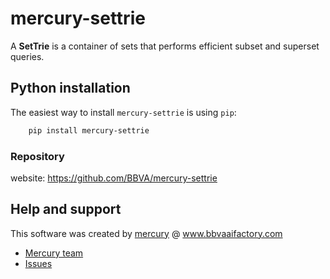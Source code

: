 # mercury-settrie

A **SetTrie** is a container of sets that performs efficient subset and superset queries.


## Python installation

The easiest way to install `mercury-settrie` is using `pip`:

```bash
    pip install mercury-settrie
```

### Repository

website: https://github.com/BBVA/mercury-settrie


## Help and support

This software was created by [mercury](https://www.bbvaaifactory.com/mercury-acelerando-la-reutilizacion-en-ciencia-de-datos-dentro-de-bbva/) @ www.bbvaaifactory.com

  * [Mercury team](mailto:mercury.group@bbva.com?subject=[mercury-settrie])
  * [Issues](https://github.com/BBVA/mercury-settrie/issues)
